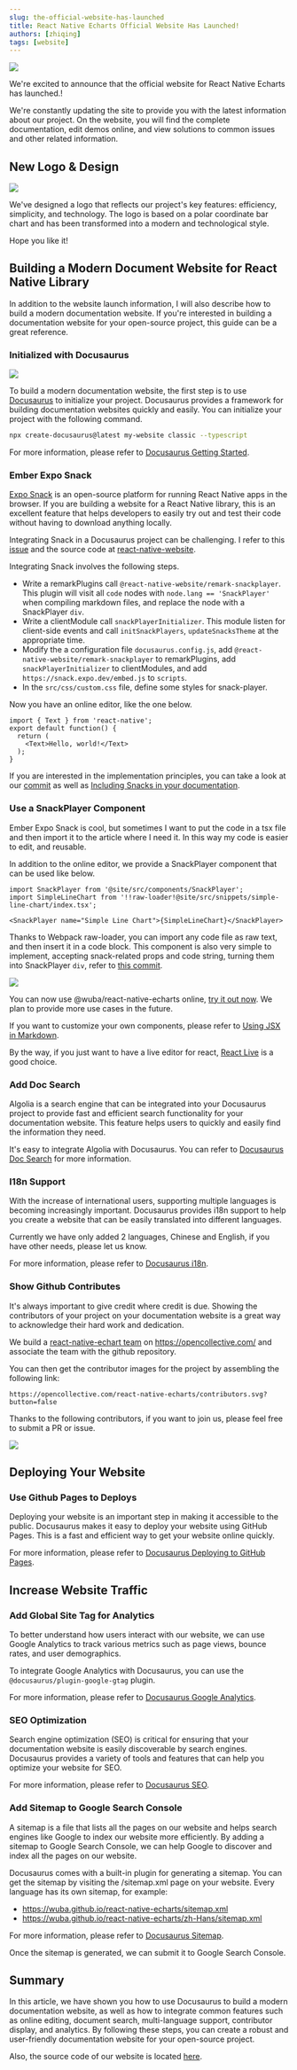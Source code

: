 ```yaml
---
slug: the-official-website-has-launched
title: React Native Echarts Official Website Has Launched!
authors: [zhiqing]
tags: [website]
---
```


![](@site/static/img/react-native-echarts-social-card.png)

We're excited to announce that the official website for React Native Echarts has launched.!

We're constantly updating the site to provide you with the latest information about our project. On the website, you will find the complete documentation, edit demos online, and view solutions to common issues and other related information.

## New Logo & Design

![](@site/static/img/logo-with-title.svg)

We've designed a logo that reflects our project's key features: efficiency, simplicity, and technology. The logo is based on a polar coordinate bar chart and has been transformed into a modern and technological style.

Hope you like it!
<!--truncate-->
## Building a Modern Document Website for React Native Library

In addition to the website launch information, I will also describe how to build a modern documentation website. If you're interested in building a documentation website for your open-source project, this guide can be a great reference.

### Initialized with Docusaurus

![](https://docusaurus.io/img/slash-introducing.svg)

To build a modern documentation website, the first step is to use [Docusaurus](https://docusaurus.io/) to initialize your project. Docusaurus provides a framework for building documentation websites quickly and easily. You can initialize your project with the following command.

```bash
npx create-docusaurus@latest my-website classic --typescript
```

For more information, please refer to [Docusaurus Getting Started](https://docusaurus.io/docs/installation).

### Ember Expo Snack

[Expo Snack](https://snack.expo.dev/) is an open-source platform for running React Native apps in the browser. If you are building a website for a React Native library, this is an excellent feature that helps developers to easily try out and test their code without having to download anything locally.

Integrating Snack in a Docusaurus project can be challenging. I refer to this [issue](https://github.com/facebook/docusaurus/issues/3966) and the source code at [react-native-website](https://github.com/facebook/react-native-website).

Integrating Snack involves the following steps.

- Write a remarkPlugins call `@react-native-website/remark-snackplayer`. This plugin will visit all `code` nodes with `node.lang == 'SnackPlayer'` when compiling markdown files, and replace the node with a SnackPlayer `div`.
- Write a clientModule call `snackPlayerInitializer`. This module listen for client-side events and call `initSnackPlayers`, `updateSnacksTheme` at the appropriate time.
- Modify the a configuration file `docusaurus.config.js`, add `@react-native-website/remark-snackplayer` to remarkPlugins, add `snackPlayerInitializer` to clientModules, and add `https://snack.expo.dev/embed.js` to `scripts`.
- In the `src/css/custom.css` file, define some styles for snack-player.

Now you have an online editor, like the one below.

```SnackPlayer name=Hello%20World
import { Text } from 'react-native';
export default function() {
  return (
    <Text>Hello, world!</Text>
  );
}
```

If you are interested in the implementation principles, you can take a look at our [commit](https://github.com/wuba/react-native-echarts/commit/4ff00c01066b0d7eca7f243e3ac3e07de7dbd902) as well as [Including Snacks in your documentation](https://github.com/expo/snack/blob/main/docs/embedding-snacks.md).

### Use a SnackPlayer Component

Ember Expo Snack is cool, but sometimes I want to put the code in a tsx file and then import it to the article where I need it. In this way my code is easier to edit, and reusable.

In addition to the online editor, we provide a SnackPlayer component that can be used like below.

```tsx
import SnackPlayer from '@site/src/components/SnackPlayer';
import SimpleLineChart from '!!raw-loader!@site/src/snippets/simple-line-chart/index.tsx';

<SnackPlayer name="Simple Line Chart">{SimpleLineChart}</SnackPlayer>
```

Thanks to Webpack raw-loader, you can import any code file as raw text, and then insert it in a code block. This component is also very simple to implement, accepting snack-related props and code string, turning them into SnackPlayer `div`, refer to [this commit](https://github.com/wuba/react-native-echarts/commit/745d5c2d21bc03a42071af4e1da978ec93dbde9e).

![](./expo-snacks_simple-line-chart.png)

You can now use @wuba/react-native-echarts online, [try it out now](/docs/expo-snacks/simple-line-chart). We plan to provide more use cases in the future.

If you want to customize your own components, please refer to [Using JSX in Markdown](https://docusaurus.io/docs/markdown-features/react#using-jsx-in-markdown).

By the way, if you just want to have a live editor for react, [React Live](https://docusaurus.io/docs/markdown-features/code-blocks#interactive-code-editor) is a good choice.

### Add Doc Search

Algolia is a search engine that can be integrated into your Docusaurus project to provide fast and efficient search functionality for your documentation website. This feature helps users to quickly and easily find the information they need.

It's easy to integrate Algolia with Docusaurus. You can refer to [Docusaurus Doc Search](https://docusaurus.io/docs/search) for more information.

### I18n Support

With the increase of international users, supporting multiple languages is becoming increasingly important. Docusaurus provides i18n support to help you create a website that can be easily translated into different languages.

Currently we have only added 2 languages, Chinese and English, if you have other needs, please let us know.

For more information, please refer to [Docusaurus i18n](https://docusaurus.io/docs/i18n/introduction).

### Show Github Contributes

It's always important to give credit where credit is due. Showing the contributors of your project on your documentation website is a great way to acknowledge their hard work and dedication.

We build a [react-native-echart team](https://opencollective.com/react-native-echarts) on https://opencollective.com/ and associate the team with the github repository.

You can then get the contributor images for the project by assembling the following link:
```
https://opencollective.com/react-native-echarts/contributors.svg?button=false
```

Thanks to the following contributors, if you want to join us, please feel free to submit a PR or issue.

![](https://opencollective.com/react-native-echarts/contributors.svg?button=false)

## Deploying Your Website

### Use Github Pages to Deploys

Deploying your website is an important step in making it accessible to the public. Docusaurus makes it easy to deploy your website using GitHub Pages. This is a fast and efficient way to get your website online quickly.

For more information, please refer to [Docusaurus Deploying to GitHub Pages](https://docusaurus.io/docs/deployment#deploying-to-github-pages).

## Increase Website Traffic

### Add Global Site Tag for Analytics

To better understand how users interact with our website, we can use Google Analytics to track various metrics such as page views, bounce rates, and user demographics.

To integrate Google Analytics with Docusaurus, you can use the `@docusaurus/plugin-google-gtag` plugin.

For more information, please refer to [Docusaurus Google Analytics](https://docusaurus.io/docs/api/plugins/@docusaurus/plugin-google-gtag).

### SEO Optimization

Search engine optimization (SEO) is critical for ensuring that your documentation website is easily discoverable by search engines. Docusaurus provides a variety of tools and features that can help you optimize your website for SEO.

For more information, please refer to [Docusaurus SEO](https://docusaurus.io/docs/seo).

### Add Sitemap to Google Search Console

A sitemap is a file that lists all the pages on our website and helps search engines like Google to index our website more efficiently. By adding a sitemap to Google Search Console, we can help Google to discover and index all the pages on our website.

Docusaurus comes with a built-in plugin for generating a sitemap. You can get the sitemap by visiting the /sitemap.xml page on your website. Every language has its own sitemap, for example:

- https://wuba.github.io/react-native-echarts/sitemap.xml
- https://wuba.github.io/react-native-echarts/zh-Hans/sitemap.xml

For more information, please refer to [Docusaurus Sitemap](https://docusaurus.io/docs/api/plugins/@docusaurus/plugin-sitemap).

Once the sitemap is generated, we can submit it to Google Search Console.

## Summary

In this article, we have shown you how to use Docusaurus to build a modern documentation website, as well as how to integrate common features such as online editing, document search, multi-language support, contributor display, and analytics. By following these steps, you can create a robust and user-friendly documentation website for your open-source project.

Also, the source code of our website is located [here](https://github.com/wuba/react-native-echarts/tree/docs).